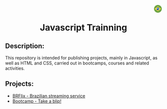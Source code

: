 <a href="https://github.com/rafaelrvital/Javascript-Trainning/blob/main/README_PT-BR.md"><img src="https://github.com/rafaelrvital/rafaelrvital/blob/main/assets/flags/br.png" width="25" align="right" title="Mudar para português"></a>

<br>

<div align=center>

# Javascript Trainning

</div>

## Description:

This repository is intended for publishing projects, mainly in Javascript, as well as HTML and CSS, carried out in bootcamps, courses and related activities.

## Projects:

- <a href="https://github.com/rafaelrvital/Javascript-Trainning/tree/main/BRFlix">BRFlix - Brazilian streaming service</a>
- <a href="https://github.com/rafaelrvital/Javascript-Trainning/tree/main/bootcamp-TakeABlip">Bootcamp - Take a blip!</a>